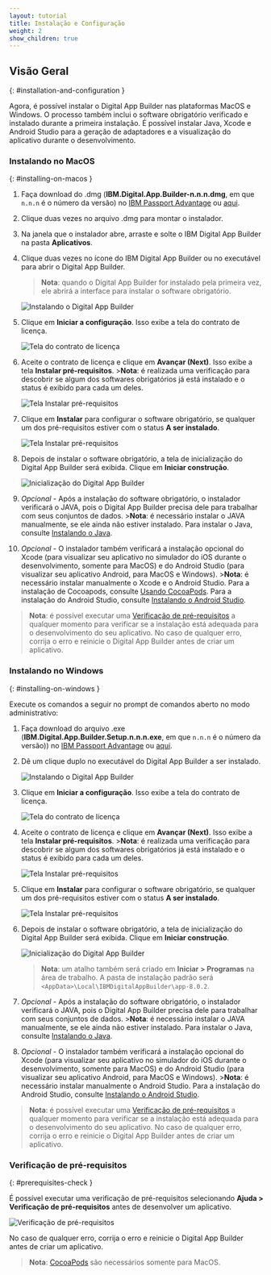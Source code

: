 ```yaml
---
layout: tutorial
title: Instalação e Configuração
weight: 2
show_children: true
---
```

<!-- NLS_CHARSET=UTF-8 -->
## Visão Geral
{: #installation-and-configuration }

Agora, é possível instalar o Digital App Builder nas plataformas MacOS e Windows. O processo também inclui o software obrigatório verificado e instalado durante a primeira instalação. É possível instalar Java, Xcode e Android Studio para a geração de adaptadores e a visualização do aplicativo durante o desenvolvimento.

### Instalando no MacOS
{: #installing-on-macos }

1. Faça download do .dmg (**IBM.Digital.App.Builder-n.n.n.dmg**, em que `n.n.n` é o número da versão) no [IBM Passport Advantage](https://www.ibm.com/software/passportadvantage/) ou [aqui](https://github.com/MobileFirst-Platform-Developer-Center/Digital-App-Builder/releases).
2. Clique duas vezes no arquivo .dmg para montar o instalador.
3. Na janela que o instalador abre, arraste e solte o IBM Digital App Builder na pasta **Aplicativos**.
4. Clique duas vezes no ícone do IBM Digital App Builder ou no executável para abrir o Digital App Builder.
    >**Nota**: quando o Digital App Builder for instalado pela primeira vez, ele abrirá a interface para instalar o software obrigatório.
    
    ![Instalando o Digital App Builder](dab-install-startup.png)

5. Clique em **Iniciar a configuração**. Isso exibe a tela do contrato de licença.

    ![Tela do contrato de licença](dab-install-license.png)

6. Aceite o contrato de licença e clique em **Avançar (Next)**. Isso exibe a tela **Instalar pré-requisitos**. >**Nota**: é realizada uma verificação para descobrir se algum dos softwares obrigatórios já está instalado e o status é exibido para cada um deles.

    ![Tela Instalar pré-requisitos](dab-install-prereq.png)

7. Clique em **Instalar** para configurar o software obrigatório, se qualquer um dos pré-requisitos estiver com o status **A ser instalado**.

    ![Tela Instalar pré-requisitos](dab-install-prereq-tobeinstalled.png)

8. Depois de instalar o software obrigatório, a tela de inicialização do Digital App Builder será exibida. Clique em **Iniciar construção**.

    ![Inicialização do Digital App Builder](dab-install-startup-screen.png)

9. *Opcional* - Após a instalação do software obrigatório, o instalador verificará o JAVA, pois o Digital App Builder precisa dele para trabalhar com seus conjuntos de dados. >**Nota**: é necessário instalar o JAVA manualmente, se ele ainda não estiver instalado. Para instalar o Java, consulte [Instalando o Java](https://www.java.com/en/download/help/download_options.xml).
10. *Opcional* - O instalador também verificará a instalação opcional do Xcode (para visualizar seu aplicativo no simulador do iOS durante o desenvolvimento, somente para MacOS) e do Android Studio (para visualizar seu aplicativo Android, para MacOS e Windows). >**Nota**: é necessário instalar manualmente o Xcode e o Android Studio. Para a instalação de Cocoapods, consulte [Usando CocoaPods](https://guides.cocoapods.org/using/using-cocoapods). Para a instalação do Android Studio, consulte [Instalando o Android Studio](https://developer.android.com/studio/). 

>**Nota**: é possível executar uma [Verificação de pré-requisitos](#prerequisites-check) a qualquer momento para verificar se a instalação está adequada para o desenvolvimento do seu aplicativo. No caso de qualquer erro, corrija o erro e reinicie o Digital App Builder antes de criar um aplicativo.

### Instalando no Windows
{: #installing-on-windows }

Execute os comandos a seguir no prompt de comandos aberto no modo administrativo:

1. Faça download do arquivo .exe (**IBM.Digital.App.Builder.Setup.n.n.n.exe**, em que `n.n.n` é o número da versão)) no [IBM Passport Advantage](https://www.ibm.com/software/passportadvantage/) ou [aqui](https://github.com/MobileFirst-Platform-Developer-Center/Digital-App-Builder/releases).
2. Dê um clique duplo no executável do Digital App Builder a ser instalado.

    ![Instalando o Digital App Builder](dab-install-startup.png)

3. Clique em **Iniciar a configuração**. Isso exibe a tela do contrato de licença.

    ![Tela do contrato de licença](dab-install-license.png)

4. Aceite o contrato de licença e clique em **Avançar (Next)**. Isso exibe a tela **Instalar pré-requisitos**. >**Nota**: é realizada uma verificação para descobrir se algum dos softwares obrigatórios já está instalado e o status é exibido para cada um deles.

    ![Tela Instalar pré-requisitos](dab-install-prereq.png)

5. Clique em **Instalar** para configurar o software obrigatório, se qualquer um dos pré-requisitos estiver com o status **A ser instalado**.

    ![Tela Instalar pré-requisitos](dab-install-prereq-tobeinstalled.png)

6. Depois de instalar o software obrigatório, a tela de inicialização do Digital App Builder será exibida. Clique em **Iniciar construção**.

    ![Inicialização do Digital App Builder](dab-install-startup-screen.png)

    >**Nota**: um atalho também será criado em **Iniciar > Programas** na área de trabalho. A pasta de instalação padrão será `<AppData>\Local\IBMDigitalAppBuilder\app-8.0.2`.

7. *Opcional* - Após a instalação do software obrigatório, o instalador verificará o JAVA, pois o Digital App Builder precisa dele para trabalhar com seus conjuntos de dados. >**Nota**: é necessário instalar o JAVA manualmente, se ele ainda não estiver instalado. Para instalar o Java, consulte [Instalando o Java](https://www.java.com/en/download/help/download_options.xml).
8. *Opcional* - O instalador também verificará a instalação opcional do Xcode (para visualizar seu aplicativo no simulador do iOS durante o desenvolvimento, somente para MacOS) e do Android Studio (para visualizar seu aplicativo Android, para MacOS e Windows). >**Nota**: é necessário instalar manualmente o Android Studio. Para a instalação do Android Studio, consulte [Instalando o Android Studio](https://developer.android.com/studio/). 

>**Nota**: é possível executar uma [Verificação de pré-requisitos](#prerequisites-check) a qualquer momento para verificar se a instalação está adequada para o desenvolvimento do seu aplicativo. No caso de qualquer erro, corrija o erro e reinicie o Digital App Builder antes de criar um aplicativo.

### Verificação de pré-requisitos
{: #prerequisites-check }

É possível executar uma verificação de pré-requisitos selecionando **Ajuda > Verificação de pré-requisitos** antes de desenvolver um aplicativo.

![Verificação de pré-requisitos](dab-prerequsites-check.png)

No caso de qualquer erro, corrija o erro e reinicie o Digital App Builder antes de criar um aplicativo.

>**Nota**: [CocoaPods](https://guides.cocoapods.org/using/using-cocoapods) são necessários somente para MacOS.

